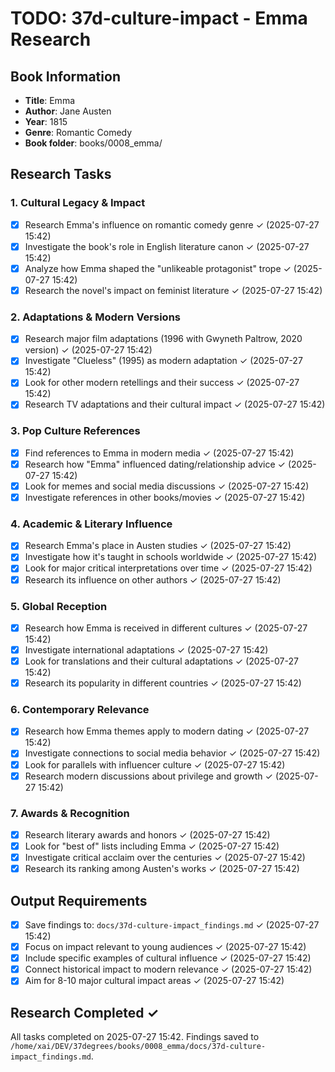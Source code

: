 # TODO: 37d-culture-impact - Emma Research

## Book Information
- **Title**: Emma
- **Author**: Jane Austen
- **Year**: 1815
- **Genre**: Romantic Comedy
- **Book folder**: books/0008_emma/

## Research Tasks

### 1. Cultural Legacy & Impact
- [x] Research Emma's influence on romantic comedy genre ✓ (2025-07-27 15:42)
- [x] Investigate the book's role in English literature canon ✓ (2025-07-27 15:42)
- [x] Analyze how Emma shaped the "unlikeable protagonist" trope ✓ (2025-07-27 15:42)
- [x] Research the novel's impact on feminist literature ✓ (2025-07-27 15:42)

### 2. Adaptations & Modern Versions
- [x] Research major film adaptations (1996 with Gwyneth Paltrow, 2020 version) ✓ (2025-07-27 15:42)
- [x] Investigate "Clueless" (1995) as modern adaptation ✓ (2025-07-27 15:42)
- [x] Look for other modern retellings and their success ✓ (2025-07-27 15:42)
- [x] Research TV adaptations and their cultural impact ✓ (2025-07-27 15:42)

### 3. Pop Culture References
- [x] Find references to Emma in modern media ✓ (2025-07-27 15:42)
- [x] Research how "Emma" influenced dating/relationship advice ✓ (2025-07-27 15:42)
- [x] Look for memes and social media discussions ✓ (2025-07-27 15:42)
- [x] Investigate references in other books/movies ✓ (2025-07-27 15:42)

### 4. Academic & Literary Influence
- [x] Research Emma's place in Austen studies ✓ (2025-07-27 15:42)
- [x] Investigate how it's taught in schools worldwide ✓ (2025-07-27 15:42)
- [x] Look for major critical interpretations over time ✓ (2025-07-27 15:42)
- [x] Research its influence on other authors ✓ (2025-07-27 15:42)

### 5. Global Reception
- [x] Research how Emma is received in different cultures ✓ (2025-07-27 15:42)
- [x] Investigate international adaptations ✓ (2025-07-27 15:42)
- [x] Look for translations and their cultural adaptations ✓ (2025-07-27 15:42)
- [x] Research its popularity in different countries ✓ (2025-07-27 15:42)

### 6. Contemporary Relevance
- [x] Research how Emma themes apply to modern dating ✓ (2025-07-27 15:42)
- [x] Investigate connections to social media behavior ✓ (2025-07-27 15:42)
- [x] Look for parallels with influencer culture ✓ (2025-07-27 15:42)
- [x] Research modern discussions about privilege and growth ✓ (2025-07-27 15:42)

### 7. Awards & Recognition
- [x] Research literary awards and honors ✓ (2025-07-27 15:42)
- [x] Look for "best of" lists including Emma ✓ (2025-07-27 15:42)
- [x] Investigate critical acclaim over the centuries ✓ (2025-07-27 15:42)
- [x] Research its ranking among Austen's works ✓ (2025-07-27 15:42)

## Output Requirements
- [x] Save findings to: `docs/37d-culture-impact_findings.md` ✓ (2025-07-27 15:42)
- [x] Focus on impact relevant to young audiences ✓ (2025-07-27 15:42)
- [x] Include specific examples of cultural influence ✓ (2025-07-27 15:42)
- [x] Connect historical impact to modern relevance ✓ (2025-07-27 15:42)
- [x] Aim for 8-10 major cultural impact areas ✓ (2025-07-27 15:42)

## Research Completed ✓
All tasks completed on 2025-07-27 15:42. Findings saved to `/home/xai/DEV/37degrees/books/0008_emma/docs/37d-culture-impact_findings.md`.
